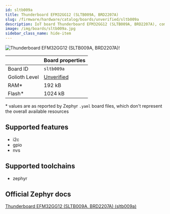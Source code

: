 ```yaml
---
id: sltb009a
title: Thunderboard EFM32GG12 (SLTB009A, BRD2207A)
slug: /firmware/hardware/catalog/boards/unverified/sltb009a
description: IoT board Thunderboard EFM32GG12 (SLTB009A, BRD2207A), compatible with Golioth at unverified level.
image: /img/boards/sltb009a.jpg
sidebar_class_name: hide-item
---
```


[//]: # (This is an auto-generated file, do not edit! Changes to it will be lost upon re-generation)

![Thunderboard EFM32GG12 (SLTB009A, BRD2207A)!](/img/boards/sltb009a.jpg "Thunderboard EFM32GG12 (SLTB009A, BRD2207A)")

|                | Board properties     |
| -------------  | -------------------- |
| Board ID       | `sltb009a` |
| Golioth Level  | [Unverified](/firmware/hardware#unverified-boards) |
| RAM*           | 192 kB |
| Flash*         | 1024 kB |

\* values are as reported by Zephyr `.yaml` board files, which don't represent the overall available resources



## Supported features

* i2c
* gpio
* nvs

## Supported toolchains

* zephyr

## Official Zephyr docs

[Thunderboard EFM32GG12 (SLTB009A, BRD2207A) (sltb009a)](https://docs.zephyrproject.org/latest/boards/silabs/dev_kits/sltb009a/doc/index.html)
